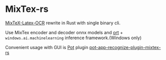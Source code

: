 # MixTex-rs
[MixTeX-Latex-OCR](https://github.com/RQLuo/MixTeX-Latex-OCR) rewrite in Rust with single binary cli.

Use MixTex encoder and decoder onnx models and  [ort](https://github.com/pykeio/ort/) + ` windows.ai.machinelearning` inference framework.(Windows only)

Convenient usage with GUI is [Pot](https://github.com/pot-app/pot-desktop) plugin [pot-app-recognize-plugin-mixtex-rs](https://github.com/MosRat/pot-app-recognize-plugin-mixtex-rs)